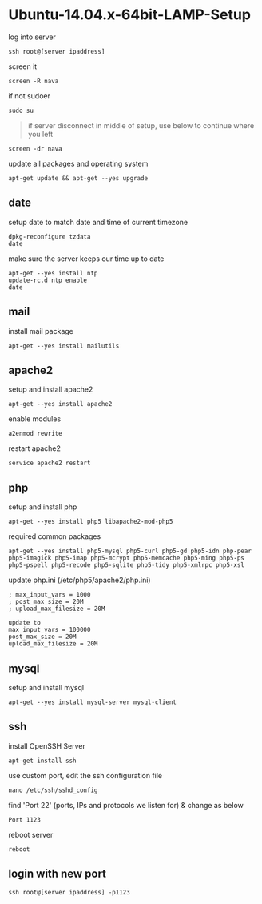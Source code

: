 # Ubuntu-14.04.x-64bit-LAMP-Setup

log into server
```
ssh root@[server ipaddress]
```

screen it
```
screen -R nava
```

if not sudoer
```
sudo su
```


> if server disconnect in middle of setup, use below to continue where you left
```
screen -dr nava
```


update all packages and operating system
```
apt-get update && apt-get --yes upgrade
```

## date

setup date to match date and time of current timezone
```
dpkg-reconfigure tzdata
date
```

make sure the server keeps our time up to date
```
apt-get --yes install ntp
update-rc.d ntp enable
date
```

## mail

install mail package
```
apt-get --yes install mailutils
```

## apache2

setup and install apache2
```
apt-get --yes install apache2
```

enable modules
```
a2enmod rewrite
```

restart apache2
```
service apache2 restart
```

## php

setup and install php
```
apt-get --yes install php5 libapache2-mod-php5
```

required common packages
```
apt-get --yes install php5-mysql php5-curl php5-gd php5-idn php-pear php5-imagick php5-imap php5-mcrypt php5-memcache php5-ming php5-ps php5-pspell php5-recode php5-sqlite php5-tidy php5-xmlrpc php5-xsl
```

update php.ini (/etc/php5/apache2/php.ini)
```
; max_input_vars = 1000
; post_max_size = 20M
; upload_max_filesize = 20M

update to 
max_input_vars = 100000
post_max_size = 20M
upload_max_filesize = 20M
```

## mysql

setup and install mysql
```
apt-get --yes install mysql-server mysql-client
```

## ssh

install OpenSSH Server
```
apt-get install ssh
```

use custom port, edit the ssh configuration file
```
nano /etc/ssh/sshd_config
```

find 'Port 22' (ports, IPs and protocols we listen for) & change as below
```
Port 1123
```

reboot server
```
reboot
```

## login with new port
```
ssh root@[server ipaddress] -p1123
```
